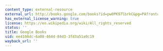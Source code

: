 ```yaml
---
content_type: external-resource
external_url: http://books.google.com/books?id=pw0PK97lbrkC&pg=PAfrontcover#v=onepage
has_external_license_warning: true
license: https://en.wikipedia.org/wiki/All_rights_reserved
status: ''
title: Google Books
uid: ee4108dc-6a08-464d-84d3-3fd3a51a9c19
wayback_url: ''
---
```

